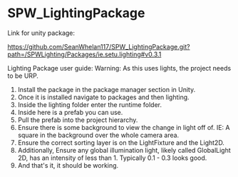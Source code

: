# SPW_LightingPackage

Link for unity package:

https://github.com/SeanWhelan117/SPW_LightingPackage.git?path=/SPWLighting/Packages/ie.setu.lighting#v0.3.1



Lighting Package user guide:
Warning: As this uses lights, the project needs to be URP.

1. Install the package in the package manager section in Unity.
2. Once it is installed navigate to packages and then lighting.
3. Inside the lighting folder enter the runtime folder. 
4. Inside here is a prefab you can use.
5. Pull the prefab into the project hierarchy.
6. Ensure there is some background to view the change in light off of. IE: A square in the background over the whole camera area.
7. Ensure the correct sorting layer is on the LightFixture and the Light2D.
8. Additionally, Ensure any global illumination light, likely called GlobalLight 2D, has an intensity of less than 1. Typically 0.1 - 0.3 looks good.
9. And that's it, it should be working.

